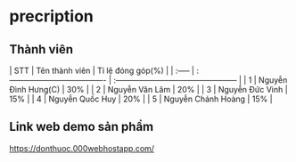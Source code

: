 # precription

<!-- tên thành viên trong nhóm(phần trăm đóng góp)
Nguyễn Đình Hưng(30%)
Nguyễn Văn Lâm(20%)
Nguyễn Đức Vinh(15%)
Nguyễn Quốc Huy(20%)
Nguyễn Chánh Hoàng(15%) -->

## Thành viên

| STT | Tên thành viên | Tỉ lệ đóng góp(%) |
| :—– | :————————————- | :———————————————– |
| 1 | Nguyễn Đình Hưng(C) | 30% |
| 2 | Nguyễn Văn Lâm | 20% |
| 3 | Nguyễn Đức Vinh | 15% |
| 4 | Nguyễn Quốc Huy | 20% |
| 5 | Nguyễn Chánh Hoàng | 15% |

## Link web demo sản phẩm

https://donthuoc.000webhostapp.com/
